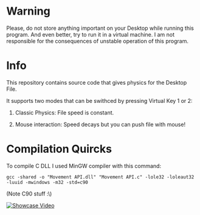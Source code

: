 # Warning
Please, do not store anything important on your Desktop while running this program. And even better, try to run it in a virtual machine.
I am not responsible for the consequences of unstable operation of this program.

# Info
This repository contains source code that gives physics for the Desktop File.

It supports two modes that can be swithced by pressing Virtual Key 1 or 2:

1) Classic Physics: File speed is constant.

2) Mouse interaction: Speed decays but you can push file with mouse!

# Compilation Quircks

To compile C DLL I used MinGW compiler with this command:

`gcc -shared -o "Movement API.dll" "Movement API.c" -lole32 -loleaut32 -luuid -mwindows -m32 -std=c90`

(Note C90 stuff :\\)

[![Showcase Video](https://img.youtube.com/vi/Un_MgcClTrc/0.jpg)](https://youtu.be/Un_MgcClTrc)
